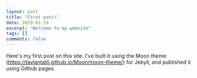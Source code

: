 ```yaml
---
layout: post
title: "First post!"
date: 2019-01-19
excerpt: "Welcome to my website"
tags: []
comments: false
---
```


Here's my first post on this site. I've built it using the Moon theme (https://taylantatli.github.io/Moon/moon-theme/) for Jekyll, and published it using Github pages.